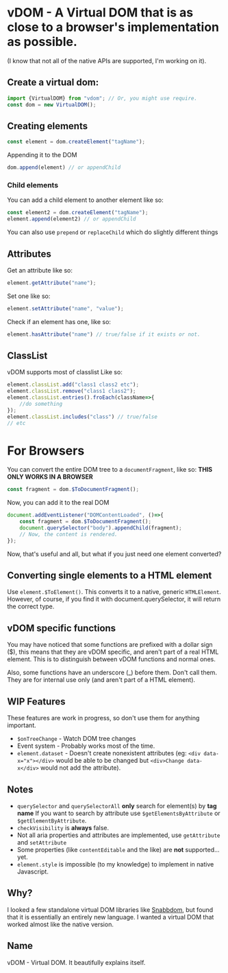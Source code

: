 # vDOM - A Virtual DOM that is as close to a browser's implementation as possible.
(I know that not all of the native APIs are supported, I'm working on it).

## Create a virtual dom:
```ts
import {VirtualDOM} from "vdom"; // Or, you might use require.
const dom = new VirtualDOM();
```

## Creating elements
```ts
const element = dom.createElement("tagName");
```
Appending it to the DOM
```ts
dom.append(element) // or appendChild
```

### Child elements
You can add a child element to another element like so:
```ts
const element2 = dom.createElement("tagName");
element.append(element2) // or appendChild
```
You can also use `prepend` or `replaceChild` which do slightly different things

## Attributes
Get an attribute like so: 
```ts
element.getAttribute("name");
```
Set one like so:
```ts
element.setAttribute("name", "value");
```
Check if an element has one, like so: 
```ts
element.hasAttribute("name") // true/false if it exists or not.
```
## ClassList
vDOM supports most of classlist
Like so:
```ts
element.classList.add("class1 class2 etc");
element.classList.remove("class1 class2");
element.classList.entries().froEach(className=>{
    //do something
});
element.classList.includes("class") // true/false
// etc
```

# For Browsers
You can convert the entire DOM tree to a `documentFragment`, like so:
**THIS ONLY WORKS IN A BROWSER**
```ts
const fragment = dom.$ToDocumentFragment();
```
Now, you can add it to the real DOM
```ts
document.addEventListener("DOMContentLoaded", ()=>{
    const fragment = dom.$ToDocumentFragment();
    document.querySelector("body").appendChild(fragment);
    // Now, the content is rendered.
});
```
Now, that's useful and all, but what if you just need one element converted?
## Converting single elements to a HTML element
Use `element.$ToElement()`. This converts it to a native, generic `HTMLElement`.
However, of course, if you find it with document.querySelector, it will return the correct type.

## vDOM specific functions
You may have noticed that some functions are prefixed with a dollar sign ($), this means that they are vDOM specific, and aren't part of a real HTML element.
This is to distinguish between vDOM functions and normal ones. 

Also, some functions have an underscore (_) before them. Don't call them. They are for internal use only (and aren't part of a HTML element).

## WIP Features
These features are work in progress, so don't use them for anything important.
- `$onTreeChange` - Watch DOM tree changes
- Event system - Probably works most of the time.
- `element.dataset` - Doesn't create nonexistent attributes (eg: `<div data-x="x"></div>` would be able to be changed but `<div>Change data-x</div>` would not add the attribute).

## Notes
- `querySelector` and `querySelectorAll` **only** search for element(s) by **tag name** If you want to search by attribute use `$getElementsByAttribute` or `$getElementByAttribute`.
- `checkVisibility` is **always** false.
- Not all aria properties and attributes are implemented, use `getAttribute` and `setAttribute`
- Some properties (like `contentEditable` and the like) are **not** supported... yet.
- `element.style` is impossible (to my knowledge) to implement in native Javascript. 

## Why?
I looked a few standalone virtual DOM libraries like [Snabbdom](https://www.npmjs.com/package/snabbdom), but found that it is essentially an entirely new language. I wanted a virtual DOM that worked almost like the native version. 

## Name
vDOM - Virtual DOM. It beautifully explains itself.
